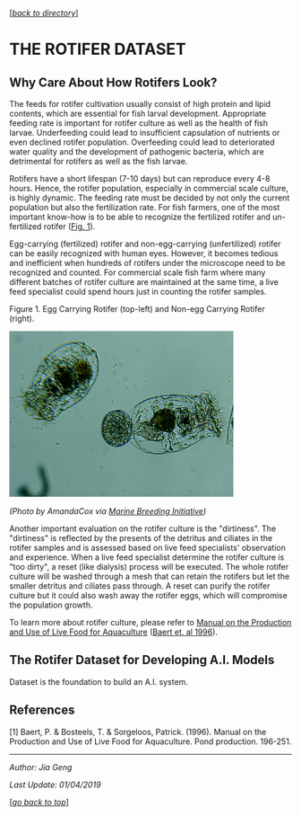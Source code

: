 <a name="top"></a> 
[[_back to directory_]](index.md)

# THE ROTIFER DATASET

## Why Care About How Rotifers Look?

The feeds for rotifer cultivation usually consist of high protein and lipid contents,
which are essential for fish larval development.
Appropriate feeding rate is important for rotifer culture as well as the health of fish larvae.
Underfeeding could lead to insufficient capsulation of nutrients or even declined rotifer population.
Overfeeding could lead to deteriorated water quality and the development of pathogenic bacteria, 
which are detrimental for rotifers as well as the fish larvae.

Rotifers have a short lifespan (7-10 days) but can reproduce every 4-8 hours. 
Hence, the rotifer population, especially in commercial scale culture, is highly dynamic.
The feeding rate must be decided by not only the current population but also the fertilization rate.
For fish farmers, one of the most important know-how is to be able to recognize 
the fertilized rotifer and un-fertilized rotifer ([Fig. 1](#fig1)). 

Egg-carrying (fertilized) rotifer and non-egg-carrying (unfertilized) rotifer can be easily recognized with human eyes.
However, it becomes tedious and inefficient when hundreds of rotifers under the microscope need to be recognized and
 counted.
For commercial scale fish farm where many different batches of rotifer culture are maintained at the same time, 
a live feed specialist could spend hours just in counting the rotifer samples. 

<a id='fig1'>

Figure 1. Egg Carrying Rotifer (top-left) and Non-egg Carrying Rotifer (right).

![Aquaculture Cycle](images/Rotifer.jpg) 

_(Photo by AmandaCox via [Marine Breeding Initiative](http://www.mbisite.org/))_

Another important evaluation on the rotifer culture is the "dirtiness".
The "dirtiness" is reflected by the presents of the detritus and ciliates in the rotifer samples 
and is assessed based on live feed specialists' observation and experience. 
When a live feed specialist determine the rotifer culture is "too dirty", a reset (like dialysis) process will be executed. 
The whole rotifer culture will be washed through a mesh 
that can retain the rotifers but let the smaller detritus and ciliates pass through. 
A reset can purify the rotifer culture but it could also wash away the rotifer eggs, 
which will compromise the population growth.


To learn more about rotifer culture, please refer to  [Manual on the Production and Use of Live Food for Aquaculture](http://www.fao.org/3/W3732E/w3732e0c.htm#3.%20ROTIFERS)
([Baert et. al 1996](#ref1)).


## The Rotifer Dataset for Developing A.I. Models

Dataset is the foundation to build an A.I. system.


## References

<a id='ref1'> 

[1] Baert, P. & Bosteels, T. & Sorgeloos, Patrick. (1996). 
Manual on the Production and Use of Live Food for Aquaculture. Pond production. 196-251.  


 --------------------------------------------
 _Author: Jia Geng_
 
 _Last Update: 01/04/2019_
 
 [[_go back to top_]](#top)